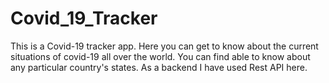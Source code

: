 # Covid_19_Tracker
This is a Covid-19 tracker app. Here you can get to know about the current situations of covid-19 all over the world. You can find able to know about any particular country's states. As a backend I have used Rest API here.


